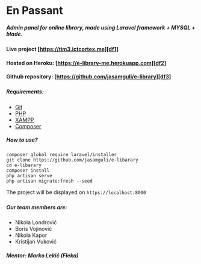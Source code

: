 # En Passant
##### Admin panel for online library, made using Laravel framework + MYSQL + blade.
###
#### Live project [https://tim3.ictcortex.me][df1]
#### Hosted on Heroku: [https://e-library-me.herokuapp.com][df2]
#### Github repository: [https://github.com/jasamguli/e-library][df3]
###
##### Requirements:
- [Git][df4]
- [PHP][df5]
- [XAMPP][df6]
- [Composer][df7]

##### How to use?
```
composer global require laravel/installer
git clone https://github.com/jasamguli/e-libarary
cd e-libarary
composer install
php artisan serve
php artisan migrate:fresh --seed
```
The project will be displayed on `https://localhost:8000`
###
##### Our team members are:
- Nikola Londrović
- Boris Vojinović
- Nikola Kapor
- Kristijan Vuković

##### **Mentor: Marko Lekić (Fleka)**
###

[df1]: <https://tim3.ictcortex.me>
[df2]: <https://e-library-me.herokuapp.com>
[df3]: <https://github.com/jasamguli/e-library>
[df4]: <https://git-scm.com/downloads>
[df5]: <https://www.php.net/downloads.php>
[df6]: <https://www.apachefriends.org/download.html>
[df7]: <https://getcomposer.org/download>
   

